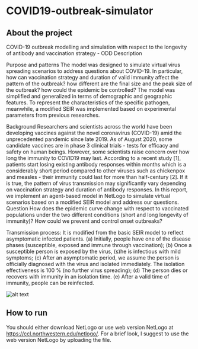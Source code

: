 # COVID19-outbreak-simulator


## About the project 

COVID-19 outbreak modelling and simulation with respect to the
longevity of antibody and vaccination strategy - ODD Description

Purpose and patterns
The model was designed to simulate virtual virus spreading scenarios to address
questions about COVID-19. In particular, how can vaccination strategy and duration of
valid immunity affect the pattern of the outbreak? how different are the final size and the
peak size of the outbreak? how could the epidemic be controlled? The model was
simplified and generalized in terms of demographic and geographic features. To represent
the characteristics of the specific pathogen, meanwhile, a modified SEIR was implemented
based on experimental parameters from previous researches.


Background
 Researchers and scientists across the world have been developing vaccines against the novel
coronavirus (COVID-19) amid the unprecedented pandemic since late 2019. As of August
2020, some candidate vaccines are in phase 3 clinical trials - tests for efficacy and safety on
human beings. However, some scientists raise concern over how long the immunity to COVID19 may last. According to a recent study [1], patients start losing existing antibody responses
within months which is a considerably short period compared to other viruses such as
chickenpox and measles - their immunity could last for more than half-century [2]. If it is true,
the pattern of virus transmission may significantly vary depending on vaccination strategy and
duration of antibody responses. In this report, we implement an agent-based model in NetLogo
to simulate virtual scenarios based on a modified SEIR model and address our questions.
Question
 How does the epidemic curve change with respect to vaccinated populations under the two
different conditions (short and long longevity of immunity)? How could we prevent and control
onset outbreaks?


Transmission process: It is modified from the basic SEIR model to reflect asymptomatic
infected patients. (a) Initially, people have one of the disease phases (susceptible, exposed
and immune through vaccination); (b) Once a susceptible person is exposed by the virus,
(s)he is infectious with mild symptoms; (c) After an asymptomatic period, we assume the
person is officially diagnosed with the virus and isolated immediately. The isolation
effectiveness is 100 % (no further virus spreading); (d) The person dies or recovers with
immunity in an isolation time. (e) After a valid time of immunity, people can be reinfected.


![alt text](https://github.com/Heewon-Hailey/COVID19-outbreak-simulator/edit/main/README.md/blob/[branch]/image.jpg?raw=true)



## How to run
You should either download NetLogo or use web version NetLogo at https://ccl.northwestern.edu/netlogo/. For a brief look, I suggest to use the web version NetLogo by uploading the file. 
